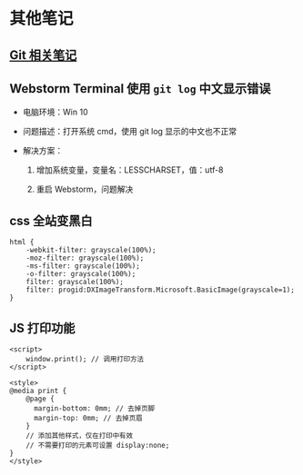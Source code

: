 # 其他笔记

## [Git 相关笔记](./git.md)

## Webstorm Terminal 使用 `git log` 中文显示错误

- 电脑环境：Win 10 

- 问题描述：打开系统 cmd，使用 git log 显示的中文也不正常

- 解决方案：

    1. 增加系统变量，变量名：LESSCHARSET，值：utf-8
    
    1. 重启 Webstorm，问题解决
    
## css 全站变黑白

```
html {
    -webkit-filter: grayscale(100%);
    -moz-filter: grayscale(100%);
    -ms-filter: grayscale(100%);
    -o-filter: grayscale(100%);
    filter: grayscale(100%);
    filter: progid:DXImageTransform.Microsoft.BasicImage(grayscale=1);
}
```

## JS 打印功能

```
<script>
    window.print(); // 调用打印方法
</script>

<style>
@media print {
    @page {
      margin-bottom: 0mm; // 去掉页脚
      margin-top: 0mm; // 去掉页眉
    }
    // 添加其他样式，仅在打印中有效
    // 不需要打印的元素可设置 display:none;
}
</style>
```
